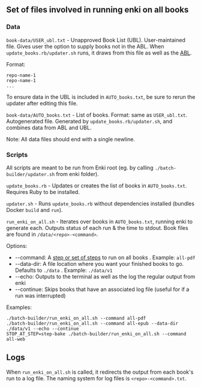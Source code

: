 ## Set of files involved in running enki on all books


### Data

`book-data/USER_ubl.txt` - Unapproved Book List (UBL). User-maintained file. Gives user the option to supply books not in the ABL. When `update_books.rb/updater.sh` runs, it draws from this file as well as the [ABL](https://github.com/openstax/content-manager-approved-books/blob/main/approved-book-list.json).

Format:
```
repo-name-1
repo-name-1
...
```
To ensure data in the UBL is included in `AUTO_books.txt`, be sure to rerun the updater after editing this file.

`book-data/AUTO_books.txt` - List of books. Format: same as `USER_ubl.txt`. Autogenerated file. Generated by `update_books.rb/updater.sh`, and combines data from ABL and UBL.

Note: All data files should end with a single newline.

### Scripts

All scripts are meant to be run from Enki root (eg. by calling `./batch-builder/updater.sh` from enki folder).

`update_books.rb` - Updates or creates the list of books in `AUTO_books.txt`. Requires Ruby to be installed.

`updater.sh` - Runs `update_books.rb` without dependencies installed (bundles Docker `build` and `run`).

`run_enki_on_all.sh` - Iterates over books in `AUTO_books.txt`, running enki to generate each. Outputs status of each run & the time to stdout. Book files are found in `/data/<repo>-<command>`. 

Options:
- --command: A [step or set of steps](../step-config.json) to run on all books . Example: `all-pdf`
- --data-dir: A file location where you want your finished books to go. Defaults to `./data` . Example: `./data/v1`
- --echo: Outputs to the terminal as well as the log the regular output from enki
- --continue: Skips books that have an associated log file (useful for if a run was interrupted)

Examples:
```
./batch-builder/run_enki_on_all.sh --command all-pdf
./batch-builder/run_enki_on_all.sh --command all-epub --data-dir ./data/v1 --echo --continue
STOP_AT_STEP=step-bake ./batch-builder/run_enki_on_all.sh --command all-web
```

## Logs

When `run_enki_on_all.sh` is called, it redirects the output from each book's run to a log file. The naming system for log files is `<repo>-<command>.txt`.
